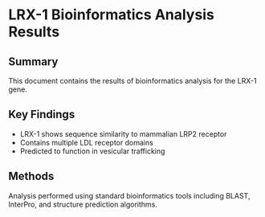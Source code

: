 # LRX-1 Bioinformatics Analysis Results

## Summary
This document contains the results of bioinformatics analysis for the LRX-1 gene.

## Key Findings
- LRX-1 shows sequence similarity to mammalian LRP2 receptor
- Contains multiple LDL receptor domains
- Predicted to function in vesicular trafficking

## Methods
Analysis performed using standard bioinformatics tools including BLAST, InterPro, and structure prediction algorithms.